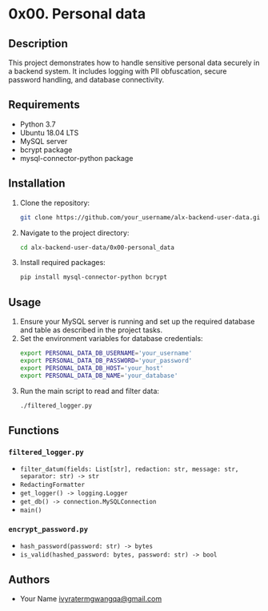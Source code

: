 # 0x00. Personal data

## Description
This project demonstrates how to handle sensitive personal data securely in a backend system. It includes logging with PII obfuscation, secure password handling, and database connectivity.

## Requirements
- Python 3.7
- Ubuntu 18.04 LTS
- MySQL server
- bcrypt package
- mysql-connector-python package

## Installation
1. Clone the repository:
   ```bash
   git clone https://github.com/your_username/alx-backend-user-data.git
   ```
2. Navigate to the project directory:
   ```bash
   cd alx-backend-user-data/0x00-personal_data
   ```
3. Install required packages:
   ```bash
   pip install mysql-connector-python bcrypt
   ```

## Usage
1. Ensure your MySQL server is running and set up the required database and table as described in the project tasks.
2. Set the environment variables for database credentials:
   ```bash
   export PERSONAL_DATA_DB_USERNAME='your_username'
   export PERSONAL_DATA_DB_PASSWORD='your_password'
   export PERSONAL_DATA_DB_HOST='your_host'
   export PERSONAL_DATA_DB_NAME='your_database'
   ```
3. Run the main script to read and filter data:
   ```bash
   ./filtered_logger.py
   ```

## Functions
### `filtered_logger.py`
- `filter_datum(fields: List[str], redaction: str, message: str, separator: str) -> str`
- `RedactingFormatter`
- `get_logger() -> logging.Logger`
- `get_db() -> connection.MySQLConnection`
- `main()`

### `encrypt_password.py`
- `hash_password(password: str) -> bytes`
- `is_valid(hashed_password: bytes, password: str) -> bool`

## Authors
- Your Name <ivyratermgwangqa@gmail.com>
```
